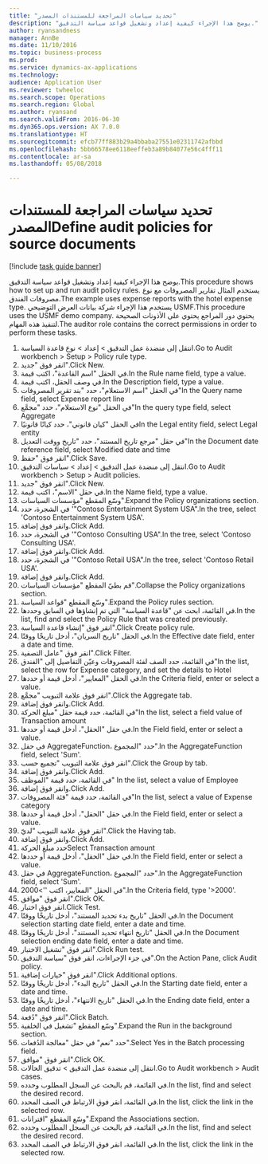 ```yaml
--- 
title: "تحديد سياسات المراجعة للمستندات المصدر"
description: "يوضح هذا الإجراء كيفية إعداد وتشغيل قواعد سياسة التدقيق."
author: ryansandness
manager: AnnBe
ms.date: 11/10/2016
ms.topic: business-process
ms.prod: 
ms.service: dynamics-ax-applications
ms.technology: 
audience: Application User
ms.reviewer: twheeloc
ms.search.scope: Operations
ms.search.region: Global
ms.author: ryansand
ms.search.validFrom: 2016-06-30
ms.dyn365.ops.version: AX 7.0.0
ms.translationtype: HT
ms.sourcegitcommit: efcb77ff883b29a4bbaba27551e02311742afbbd
ms.openlocfilehash: 5bb66578ee6118eeffeb3a89b84077e56c4fff11
ms.contentlocale: ar-sa
ms.lasthandoff: 05/08/2018

---
```

# <a name="define-audit-policies-for-source-documents"></a><span data-ttu-id="e30b1-103">تحديد سياسات المراجعة للمستندات المصدر</span><span class="sxs-lookup"><span data-stu-id="e30b1-103">Define audit policies for source documents</span></span>

[!include [task guide banner](../../includes/task-guide-banner.md)]

<span data-ttu-id="e30b1-104">يوضح هذا الإجراء كيفية إعداد وتشغيل قواعد سياسة التدقيق.</span><span class="sxs-lookup"><span data-stu-id="e30b1-104">This procedure shows how to set up and run audit policy rules.</span></span> <span data-ttu-id="e30b1-105">يستخدم المثال تقارير المصروفات مع نوع مصروفات الفندق.</span><span class="sxs-lookup"><span data-stu-id="e30b1-105">The example uses expense reports with the hotel expense type.</span></span> <span data-ttu-id="e30b1-106">يستخدم هذا الإجراء شركة بيانات العرض التوضيحي USMF.</span><span class="sxs-lookup"><span data-stu-id="e30b1-106">This procedure uses the USMF demo company.</span></span> <span data-ttu-id="e30b1-107">يحتوي دور المراجع يحتوي على الأذونات الصحيحة لتنفيذ هذه المهام.</span><span class="sxs-lookup"><span data-stu-id="e30b1-107">The auditor role contains the correct permissions in order to perform these tasks.</span></span>

1. <span data-ttu-id="e30b1-108">انتقل إلى منضدة عمل التدقيق‬ > إعداد > نوع قاعدة السياسة.</span><span class="sxs-lookup"><span data-stu-id="e30b1-108">Go to Audit workbench > Setup > Policy rule type.</span></span>
2. <span data-ttu-id="e30b1-109">انقر فوق "جديد".</span><span class="sxs-lookup"><span data-stu-id="e30b1-109">Click New.</span></span>
3. <span data-ttu-id="e30b1-110">في الحقل "اسم القاعدة"، اكتب قيمة.</span><span class="sxs-lookup"><span data-stu-id="e30b1-110">In the Rule name field, type a value.</span></span>
4. <span data-ttu-id="e30b1-111">في وصف الحقل، اكتب قيمة.</span><span class="sxs-lookup"><span data-stu-id="e30b1-111">In the Description field, type a value.</span></span>
5. <span data-ttu-id="e30b1-112">في الحقل "اسم الاستعلام"، حدد "بند تقرير المصروفات"</span><span class="sxs-lookup"><span data-stu-id="e30b1-112">In the Query name field, select Expense report line</span></span>
6. <span data-ttu-id="e30b1-113">في الحقل "نوع الاستعلام"، حدد "مجمَّع‬"</span><span class="sxs-lookup"><span data-stu-id="e30b1-113">In the query type field, select Aggregate</span></span>
7. <span data-ttu-id="e30b1-114">في الحقل "كيان قانوني"، حدد كيانًا قانونيًا</span><span class="sxs-lookup"><span data-stu-id="e30b1-114">In the Legal entity field, select Legal entity</span></span>
8. <span data-ttu-id="e30b1-115">في حقل "مرجع تاريخ المستند"، حدد "تاريخ ووقت التعديل‬"</span><span class="sxs-lookup"><span data-stu-id="e30b1-115">In the Document date reference field, select Modified date and time</span></span>
9. <span data-ttu-id="e30b1-116">انقر فوق "حفظ".</span><span class="sxs-lookup"><span data-stu-id="e30b1-116">Click Save.</span></span>
10. <span data-ttu-id="e30b1-117">انتقل إلى منضدة عمل التدقيق‬ > إعداد > سياسات التدقيق.</span><span class="sxs-lookup"><span data-stu-id="e30b1-117">Go to Audit workbench > Setup > Audit policies.</span></span>
11. <span data-ttu-id="e30b1-118">انقر فوق "جديد".</span><span class="sxs-lookup"><span data-stu-id="e30b1-118">Click New.</span></span>
12. <span data-ttu-id="e30b1-119">في حقل "الاسم"، اكتب قيمة.</span><span class="sxs-lookup"><span data-stu-id="e30b1-119">In the Name field, type a value.</span></span>
13. <span data-ttu-id="e30b1-120">وسّع المقطع "مؤسسات السياسات‬".</span><span class="sxs-lookup"><span data-stu-id="e30b1-120">Expand the Policy organizations section.</span></span>
14. <span data-ttu-id="e30b1-121">في الشجرة، حدد '"Contoso Entertainment System USA".</span><span class="sxs-lookup"><span data-stu-id="e30b1-121">In the tree, select 'Contoso Entertainment System USA'.</span></span>
15. <span data-ttu-id="e30b1-122">وانقر فوق إضافة.</span><span class="sxs-lookup"><span data-stu-id="e30b1-122">Click Add.</span></span>
16. <span data-ttu-id="e30b1-123">في الشجرة، حدد '"Contoso Consulting USA".</span><span class="sxs-lookup"><span data-stu-id="e30b1-123">In the tree, select 'Contoso Consulting USA'.</span></span>
17. <span data-ttu-id="e30b1-124">وانقر فوق إضافة.</span><span class="sxs-lookup"><span data-stu-id="e30b1-124">Click Add.</span></span>
18. <span data-ttu-id="e30b1-125">في الشجرة، حدد '"Contoso Retail USA".</span><span class="sxs-lookup"><span data-stu-id="e30b1-125">In the tree, select 'Contoso Retail USA'.</span></span>
19. <span data-ttu-id="e30b1-126">وانقر فوق إضافة.</span><span class="sxs-lookup"><span data-stu-id="e30b1-126">Click Add.</span></span>
20. <span data-ttu-id="e30b1-127">قم بطيّ المقطع "مؤسسات السياسات‬".</span><span class="sxs-lookup"><span data-stu-id="e30b1-127">Collapse the Policy organizations section.</span></span>
21. <span data-ttu-id="e30b1-128">وسّع المقطع "قواعد السياسة‬".</span><span class="sxs-lookup"><span data-stu-id="e30b1-128">Expand the Policy rules section.</span></span>
22. <span data-ttu-id="e30b1-129">في القائمة، ابحث عن "قاعدة السياسة" التي تم إنشاؤها في السابق وحددها.</span><span class="sxs-lookup"><span data-stu-id="e30b1-129">In the list, find and select the Policy Rule that was created previously.</span></span>
23. <span data-ttu-id="e30b1-130">انقر فوق "إنشاء قاعدة السياسة".</span><span class="sxs-lookup"><span data-stu-id="e30b1-130">Click Create policy rule.</span></span>
24. <span data-ttu-id="e30b1-131">في الحقل "تاريخ السريان"، أدخل تاريخًا ووقتًا.</span><span class="sxs-lookup"><span data-stu-id="e30b1-131">In the Effective date field, enter a date and time.</span></span>
25. <span data-ttu-id="e30b1-132">انقر فوق "عامل التصفية".</span><span class="sxs-lookup"><span data-stu-id="e30b1-132">Click Filter.</span></span>
26. <span data-ttu-id="e30b1-133">في القائمة، حدد الصف لفئة المصروفات وعيّن التفاصيل إلى "الفندق"</span><span class="sxs-lookup"><span data-stu-id="e30b1-133">In the list, select the row for Expense category, and set the details to Hotel</span></span>
27. <span data-ttu-id="e30b1-134">في الحقل "المعايير‬"، أدخل قيمة أو حددها.</span><span class="sxs-lookup"><span data-stu-id="e30b1-134">In the Criteria field, enter or select a value.</span></span>
28. <span data-ttu-id="e30b1-135">انقر فوق علامة التبويب "مجمَّع‬".</span><span class="sxs-lookup"><span data-stu-id="e30b1-135">Click the Aggregate tab.</span></span>
29. <span data-ttu-id="e30b1-136">وانقر فوق إضافة.</span><span class="sxs-lookup"><span data-stu-id="e30b1-136">Click Add.</span></span>
30. <span data-ttu-id="e30b1-137">في القائمة، حدد قيمة حقل "مبلغ الحركة"</span><span class="sxs-lookup"><span data-stu-id="e30b1-137">In the list, select a field value of Transaction amount</span></span>
31. <span data-ttu-id="e30b1-138">في حقل "الحقل"، أدخل قيمة أو حددها.</span><span class="sxs-lookup"><span data-stu-id="e30b1-138">In the Field field, enter or select a value.</span></span>
32. <span data-ttu-id="e30b1-139">في حقل AggregateFunction، حدد "المجموع".</span><span class="sxs-lookup"><span data-stu-id="e30b1-139">In the AggregateFunction field, select 'Sum'.</span></span>
33. <span data-ttu-id="e30b1-140">انقر فوق علامة التبويب "تجميع حسب‬".</span><span class="sxs-lookup"><span data-stu-id="e30b1-140">Click the Group by tab.</span></span>
34. <span data-ttu-id="e30b1-141">وانقر فوق إضافة.</span><span class="sxs-lookup"><span data-stu-id="e30b1-141">Click Add.</span></span>
35. <span data-ttu-id="e30b1-142">في القائمة، حدد قيمة "الموظف" </span><span class="sxs-lookup"><span data-stu-id="e30b1-142">In the list, select a value of Employee</span></span> 
36. <span data-ttu-id="e30b1-143">وانقر فوق إضافة.</span><span class="sxs-lookup"><span data-stu-id="e30b1-143">Click Add.</span></span>
37. <span data-ttu-id="e30b1-144">في القائمة، حدد قيمة "فئة المصروفات"</span><span class="sxs-lookup"><span data-stu-id="e30b1-144">In the list, select a value of Expense category</span></span>
38. <span data-ttu-id="e30b1-145">في حقل "الحقل"، أدخل قيمة أو حددها.</span><span class="sxs-lookup"><span data-stu-id="e30b1-145">In the Field field, enter or select a value.</span></span>
39. <span data-ttu-id="e30b1-146">انقر فوق علامة التبويب "لديّ".</span><span class="sxs-lookup"><span data-stu-id="e30b1-146">Click the Having tab.</span></span>
40. <span data-ttu-id="e30b1-147">وانقر فوق إضافة.</span><span class="sxs-lookup"><span data-stu-id="e30b1-147">Click Add.</span></span>
41. <span data-ttu-id="e30b1-148">حدد مبلغ الحركة</span><span class="sxs-lookup"><span data-stu-id="e30b1-148">Select Transaction amount</span></span>
42. <span data-ttu-id="e30b1-149">في حقل "الحقل"، أدخل قيمة أو حددها.</span><span class="sxs-lookup"><span data-stu-id="e30b1-149">In the Field field, enter or select a value.</span></span>
43. <span data-ttu-id="e30b1-150">في حقل AggregateFunction، حدد "المجموع".</span><span class="sxs-lookup"><span data-stu-id="e30b1-150">In the AggregateFunction field, select 'Sum'.</span></span>
44. <span data-ttu-id="e30b1-151">في الحقل "المعايير، اكتب ''>2000".</span><span class="sxs-lookup"><span data-stu-id="e30b1-151">In the Criteria field, type '>2000'.</span></span>
45. <span data-ttu-id="e30b1-152">انقر فوق "موافق".</span><span class="sxs-lookup"><span data-stu-id="e30b1-152">Click OK.</span></span>
46. <span data-ttu-id="e30b1-153">انقر فوق اختبار.</span><span class="sxs-lookup"><span data-stu-id="e30b1-153">Click Test.</span></span>
47. <span data-ttu-id="e30b1-154">في الحقل "تاريخ بدء تحديد المستند‬"، أدخل تاريخًا ووقتًا.</span><span class="sxs-lookup"><span data-stu-id="e30b1-154">In the Document selection starting date field, enter a date and time.</span></span>
48. <span data-ttu-id="e30b1-155">في الحقل "تاريخ انتهاء تحديد المستند‬"، أدخل تاريخًا ووقتًا.</span><span class="sxs-lookup"><span data-stu-id="e30b1-155">In the Document selection ending date field, enter a date and time.</span></span>
49. <span data-ttu-id="e30b1-156">انقر فوق "تشغيل الاختبار‬".</span><span class="sxs-lookup"><span data-stu-id="e30b1-156">Click Run test.</span></span>
50. <span data-ttu-id="e30b1-157">في جزء الإجراءات، انقر فوق "سياسة التدقيق".</span><span class="sxs-lookup"><span data-stu-id="e30b1-157">On the Action Pane, click Audit policy.</span></span>
51. <span data-ttu-id="e30b1-158">انقر فوق "خيارات إضافية".</span><span class="sxs-lookup"><span data-stu-id="e30b1-158">Click Additional options.</span></span>
52. <span data-ttu-id="e30b1-159">في الحقل "تاريخ البدء"، أدخل تاريخًا ووقتًا.</span><span class="sxs-lookup"><span data-stu-id="e30b1-159">In the Starting date field, enter a date and time.</span></span>
53. <span data-ttu-id="e30b1-160">في الحقل "تاريخ الانتهاء‬"، أدخل تاريخًا ووقتًا.</span><span class="sxs-lookup"><span data-stu-id="e30b1-160">In the Ending date field, enter a date and time.</span></span>
54. <span data-ttu-id="e30b1-161">انقر فوق "دُفعة".</span><span class="sxs-lookup"><span data-stu-id="e30b1-161">Click Batch.</span></span>
55. <span data-ttu-id="e30b1-162">وسّع المقطع "تشغيل في الخلفية‬‬".</span><span class="sxs-lookup"><span data-stu-id="e30b1-162">Expand the Run in the background section.</span></span>
56. <span data-ttu-id="e30b1-163">حدد "نعم" في حقل "معالجة الدُفعات‬".</span><span class="sxs-lookup"><span data-stu-id="e30b1-163">Select Yes in the Batch processing field.</span></span>
57. <span data-ttu-id="e30b1-164">انقر فوق "موافق".</span><span class="sxs-lookup"><span data-stu-id="e30b1-164">Click OK.</span></span>
58. <span data-ttu-id="e30b1-165">انتقل إلى منضدة عمل التدقيق‬ > تدقيق الحالات‬.</span><span class="sxs-lookup"><span data-stu-id="e30b1-165">Go to Audit workbench > Audit cases.</span></span>
59. <span data-ttu-id="e30b1-166">في القائمة، قم بالبحث عن السجل المطلوب وحدده.</span><span class="sxs-lookup"><span data-stu-id="e30b1-166">In the list, find and select the desired record.</span></span>
60. <span data-ttu-id="e30b1-167">في القائمة، انقر فوق الارتباط في الصف المحدد.</span><span class="sxs-lookup"><span data-stu-id="e30b1-167">In the list, click the link in the selected row.</span></span>
61. <span data-ttu-id="e30b1-168">وسّع المقطع "اقترانات‬‬‬".</span><span class="sxs-lookup"><span data-stu-id="e30b1-168">Expand the Associations section.</span></span>
62. <span data-ttu-id="e30b1-169">في القائمة، قم بالبحث عن السجل المطلوب وحدده.</span><span class="sxs-lookup"><span data-stu-id="e30b1-169">In the list, find and select the desired record.</span></span>
63. <span data-ttu-id="e30b1-170">في القائمة، انقر فوق الارتباط في الصف المحدد.</span><span class="sxs-lookup"><span data-stu-id="e30b1-170">In the list, click the link in the selected row.</span></span>


